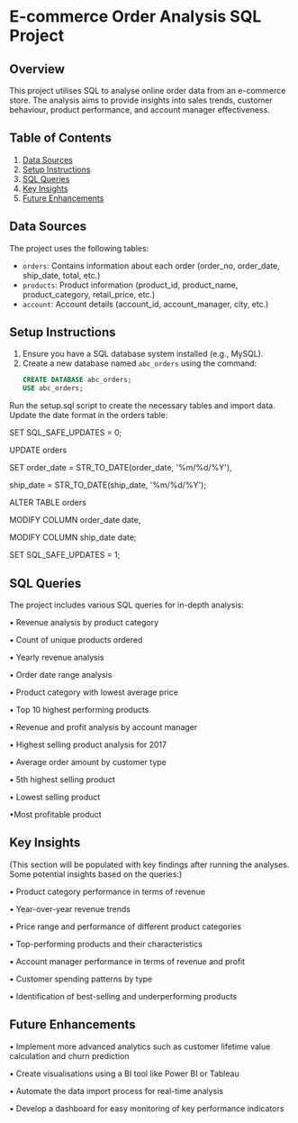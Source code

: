 # E-commerce Order Analysis SQL Project

## Overview

This project utilises SQL to analyse online order data from an e-commerce store. The analysis aims to provide insights into sales trends, customer behaviour, product performance, and account manager effectiveness.

## Table of Contents

1. [Data Sources](#data-sources)
2. [Setup Instructions](#setup-instructions)
3. [SQL Queries](#sql-queries)
4. [Key Insights](#key-insights)
5. [Future Enhancements](#future-enhancements)


## Data Sources

The project uses the following tables:

- `orders`: Contains information about each order (order_no, order_date, ship_date, total, etc.)
- `products`: Product information (product_id, product_name, product_category, retail_price, etc.)
- `account`: Account details (account_id, account_manager, city, etc.)

## Setup Instructions

1. Ensure you have a SQL database system installed (e.g., MySQL).
2. Create a new database named `abc_orders` using the command:
   ```sql
   CREATE DATABASE abc_orders;
   USE abc_orders;

Run the setup.sql script to create the necessary tables and import data.
Update the date format in the orders table:

SET SQL_SAFE_UPDATES = 0;

UPDATE orders

SET order_date = STR_TO_DATE(order_date, '%m/%d/%Y'),

ship_date = STR_TO_DATE(ship_date, '%m/%d/%Y');

ALTER TABLE orders

MODIFY COLUMN order_date date, 

MODIFY COLUMN ship_date date;

SET SQL_SAFE_UPDATES = 1;


## SQL Queries
The project includes various SQL queries for in-depth analysis:

• Revenue analysis by product category

• Count of unique products ordered

• Yearly revenue analysis

• Order date range analysis

• Product category with lowest average price

• Top 10 highest performing products

• Revenue and profit analysis by account manager

• Highest selling product analysis for 2017

• Average order amount by customer type

• 5th highest selling product

• Lowest selling product

•Most profitable product

## Key Insights
(This section will be populated with key findings after running the analyses. Some potential insights based on the queries:)

• Product category performance in terms of revenue

• Year-over-year revenue trends

• Price range and performance of different product categories

• Top-performing products and their characteristics

• Account manager performance in terms of revenue and profit

• Customer spending patterns by type

• Identification of best-selling and underperforming products

## Future Enhancements

• Implement more advanced analytics such as customer lifetime value calculation and churn prediction

• Create visualisations using a BI tool like Power BI or Tableau

• Automate the data import process for real-time analysis

• Develop a dashboard for easy monitoring of key performance indicators
